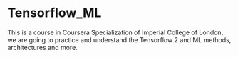 # Tensorflow_ML
This is a course in Coursera Specialization of Imperial College of London, we are going to practice and understand the Tensorflow 2 and ML methods, architectures and more.
